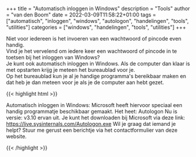 +++
title = "Automatisch inloggen in Windows"
description = "Tools"
author = "van den Boom"
date = 2022-03-09T11:58:22+01:00
tags = ["automatisch", "inloggen", "windows", "autologon", "handelingen", "tools", "utilities"]
categories = ["windows", "handelingen", "tools", "utilities"]
+++

Niet voor iedereen is het invoeren van een wachtwoord of pincode even handig.</br>
Vind je het vervelend om iedere keer een wachtwoord of pincode in te toetsen bij het inloggen van Windows?</br>
Je kunt ook automatisch inloggen in Windows. Als de computer dan klaar is met opstarten krijg je meteen het bureaublad voor je.</br>
Op het bureaublad kun je al je handige programma's bereikbaar maken en dat heb je dan meteen voor je als je de computer aan hebt gezet.</br>

{{< highlight html >}}

Automatisch inloggen in Windows:
Microsoft heeft hiervoor speciaal een handig programmatje beschikbaar gemaakt.
Het heet: Autologon
Nu is versie: v3.10 ervan uit.
Je kunt het downloaden bij Microsoft via deze link: https://live.sysinternals.com/Autologon.exe
Wil je graag dat iemand je helpt? Stuur me gerust een berichtje via het contactformulier van deze website. 

{{< /highlight >}}
